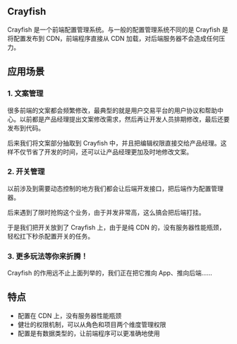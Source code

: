 ## Crayfish

Crayfish 是一个前端配置管理系统。与一般的配置管理系统不同的是 Crayfish 是将配置发布到 CDN，前端程序直接从 CDN 加载，对后端服务器不会造成任何压力。

## 应用场景

### 1. 文案管理

很多前端的文案都会频繁修改，最典型的就是用户交易平台的用户协议和帮助中心。以前都是产品经理提出文案修改需求，然后再让开发人员排期修改，最后还要发布到代码。

后来我们将文案部分抽取到 Crayfish 中，并且把编辑权限直接交给产品经理。这样不仅节省了开发的时间，还可以让产品经理更加及时地修改文案。

### 2. 开关管理

以前涉及到需要动态控制的地方我们都会让后端开发接口，把后端作为配置管理器。

后来遇到了限时抢购这个业务，由于并发非常高，这么搞会把后端打挂。

于是我们把开关放到了 Crayfish 上，由于是纯 CDN 的，没有服务器性能瓶颈，轻松扛下秒杀配置开关的任务。

### 3. 更多玩法等你来折腾！

Crayfish 的作用远不止上面列举的，我们正在把它推向 App、推向后端……

## 特点

* 配置在 CDN 上，没有服务器性能瓶颈
* 健壮的权限机制，可以从角色和项目两个维度管理权限
* 配置是有数据类型的，让前端程序可以更准确地使用
